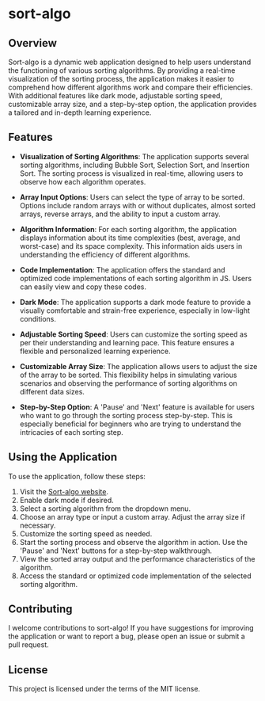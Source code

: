 # sort-algo

## Overview
Sort-algo is a dynamic web application designed to help users understand the functioning of various sorting algorithms. By providing a real-time visualization of the sorting process, the application makes it easier to comprehend how different algorithms work and compare their efficiencies. With additional features like dark mode, adjustable sorting speed, customizable array size, and a step-by-step option, the application provides a tailored and in-depth learning experience.

## Features
- **Visualization of Sorting Algorithms**: The application supports several sorting algorithms, including Bubble Sort, Selection Sort, and Insertion Sort. The sorting process is visualized in real-time, allowing users to observe how each algorithm operates.

- **Array Input Options**: Users can select the type of array to be sorted. Options include random arrays with or without duplicates, almost sorted arrays, reverse arrays, and the ability to input a custom array.

- **Algorithm Information**: For each sorting algorithm, the application displays information about its time complexities (best, average, and worst-case) and its space complexity. This information aids users in understanding the efficiency of different algorithms.

- **Code Implementation**: The application offers the standard and optimized code implementations of each sorting algorithm in JS. Users can easily view and copy these codes.

- **Dark Mode**: The application supports a dark mode feature to provide a visually comfortable and strain-free experience, especially in low-light conditions.

- **Adjustable Sorting Speed**: Users can customize the sorting speed as per their understanding and learning pace. This feature ensures a flexible and personalized learning experience.

- **Customizable Array Size**: The application allows users to adjust the size of the array to be sorted. This flexibility helps in simulating various scenarios and observing the performance of sorting algorithms on different data sizes.

- **Step-by-Step Option**: A 'Pause' and 'Next' feature is available for users who want to go through the sorting process step-by-step. This is especially beneficial for beginners who are trying to understand the intricacies of each sorting step.

## Using the Application
To use the application, follow these steps:
1. Visit the [Sort-algo website](https://sort-algo-54.netlify.app).
2. Enable dark mode if desired.
3. Select a sorting algorithm from the dropdown menu.
4. Choose an array type or input a custom array. Adjust the array size if necessary.
5. Customize the sorting speed as needed.
6. Start the sorting process and observe the algorithm in action. Use the 'Pause' and 'Next' buttons for a step-by-step walkthrough.
7. View the sorted array output and the performance characteristics of the algorithm.
8. Access the standard or optimized code implementation of the selected sorting algorithm.

## Contributing
I welcome contributions to sort-algo! If you have suggestions for improving the application or want to report a bug, please open an issue or submit a pull request.

## License
This project is licensed under the terms of the MIT license.
